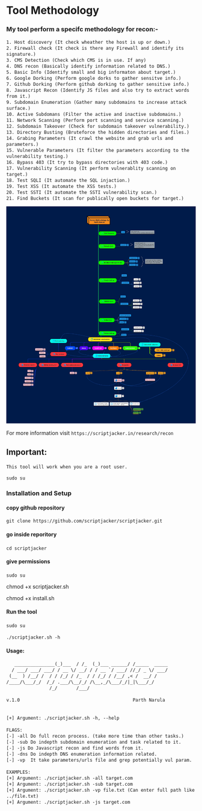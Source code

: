 # Tool Methodology
### My tool perform a specifc methodology for recon:-
```
1. Host discovery (It check wheather the host is up or down.)
2. Firewall check (It check is there any Firewall and identify its signature.)
3. CMS Detection (Check which CMS is in use. If any)
4. DNS recon (Basically identify information related to DNS.)
5. Basic Info (Identify small and big informaton about target.)
6. Google Dorking (Perform google dorks to gather sensitve info.)
7. Github Dorking (Perform github dorking to gather sensitive info.)
8. Javascript Recon (Identify JS files and also try to extract words from it.)
9. Subdomain Enumeration (Gather many subdomains to increase attack surface.)
10. Active Subdomans (Filter the active and inactive subdomains.)
11. Network Scanning (Perform port scanning and service scanning.)
12. Subdomain Takeover (Check for subdomain takeover vulnerability.)
13. Directory Busting (Bruteforce the hidden directories and files.)
14. Grabing Parameters (It crawl the website and grab urls and parameters.)
15. Vulnerable Parameters (It filter the parameters according to the vulnerability testing.)
16. Bypass 403 (It try to bypass directories with 403 code.)
17. Vulnerability Scanning (It perform vulnerablity scanning on target.)
18. Test SQLI (It automate the SQL injaction.)
19. Test XSS (It automate the XSS tests.)
20. Test SSTI (It automate the SSTI vulnerability scan.)
21. Find Buckets (It scan for publically open buckets for target.)
```
<img src="/recon-methodology.png" alt="test" title="Recon Methodology">

For more information visit ```https://scriptjacker.in/research/recon```

## Important:
`This tool will work when you are a root user.`
```
sudo su
```

### Installation and Setup

#### copy github repository
```
git clone https://github.com/scriptjacker/scriptjacker.git
```

#### go inside reporitory
```cd scriptjacker```

#### give permissions
```sudo su```

chmod +x scriptjacker.sh

chmod +x install.sh

#### Run the tool
```sudo su```

```./scriptjacker.sh -h```

#### Usage:
```
   _______________(_)___  / /_  (_)___ ______/ /_____  _____
  / ___/ ___/ ___/ / __ \/ __/ / / __ `/ ___/ //_/ _ \/ ___/
 (__  ) /__/ /  / / /_/ / /_  / / /_/ / /__/ ,< /  __/ /    
/____/\___/_/  /_/ .___/\__/_/ /\__,_/\___/_/|_|\___/_/     
                /_/       /___/                             

v.1.0                                          Parth Narula 


[+] Argument: ./scriptjacker.sh -h, --help

FLAGS:
[-] -all Do full recon process. (take more time than other tasks.)
[-] -sub Do indepth subdomain enumeration and task related to it.
[-] -js Do Javascript recon and find words from it.
[-] -dns Do indepth DNS enumeration information related.
[-] -vp  It take parameters/urls file and grep potentially vul param.

EXAMPLES:
[+] Argument: ./scriptjacker.sh -all target.com
[+] Argument: ./scriptjacker.sh -sub target.com
[+] Argument: ./scriptjacker.sh -vp file.txt (Can enter full path like ../file.txt)
[+] Argument: ./scriptjacker.sh -js target.com
```

##
